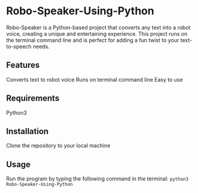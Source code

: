 # Robo-Speaker-Using-Python
Robo-Speaker is a Python-based project that converts any text into a robot voice, creating a unique and entertaining experience. This project runs on the terminal command line and is perfect for adding a fun twist to your text-to-speech needs.

## Features
Converts text to robot voice
Runs on terminal command line
Easy to use

## Requirements
Python3

## Installation
Clone the repository to your local machine

## Usage
Run the program by typing the following command in the terminal: `python3 Robo-Speaker-Using-Python`
